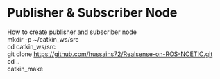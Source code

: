 # Publisher & Subscriber Node
How to create publisher and subscriber node  
mkdir -p ~/catkin_ws/src  
cd catkin_ws/src  
git clone https://github.com/hussains72/Realsense-on-ROS-NOETIC.git  
cd ..  
catkin_make

